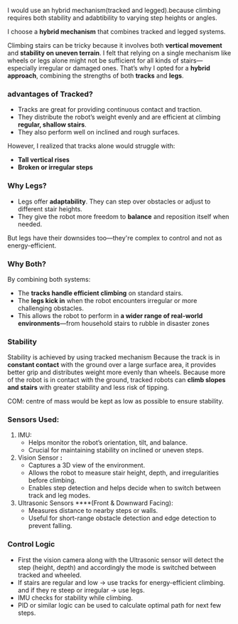 
I would use an hybrid mechanism(tracked and legged).because climbing requires both stability and adabtibility to varying step heights or angles.

 

I choose a **hybrid mechanism** that combines tracked and legged systems.

Climbing stairs can be tricky because it involves both **vertical movement** and **stability on uneven terrain**. I felt that relying on a single mechanism like wheels or legs alone might not be sufficient for all kinds of stairs—especially irregular or damaged ones. That’s why I opted for a **hybrid approach**, combining the strengths of both **tracks** and **legs**.

### advantages of Tracked?

- Tracks are great for providing continuous contact and traction.
- They distribute the robot’s weight evenly and are efficient at climbing **regular, shallow stairs**.
- They also perform well on inclined and rough surfaces.

However, I realized that tracks alone would struggle with:

- **Tall vertical rises**
- **Broken or irregular steps**

### Why Legs?

- Legs offer **adaptability**. They can step over obstacles or adjust to different stair heights.
- They give the robot more freedom to **balance** and reposition itself when needed.

But legs have their downsides too—they're complex to control and not as energy-efficient.

### Why Both?

By combining both systems:

- The **tracks handle efficient climbing** on standard stairs.
- The **legs kick in** when the robot encounters irregular or more challenging obstacles.
- This allows the robot to perform in **a wider range of real-world environments**—from household stairs to rubble in disaster zones

### Stability

Stability is achieved by using tracked mechanism
Because the track is in **constant contact** with the ground over a large surface area, it provides better grip and distributes weight more evenly than wheels.
Because more of the robot is in contact with the ground, tracked robots can **climb slopes and stairs** with greater stability and less risk of tipping.

COM: centre of mass would be kept as low as possible to ensure stability.

### Sensors Used:

1. IMU:
    - Helps monitor the robot’s orientation, tilt, and balance.
    - Crucial for maintaining stability on inclined or uneven steps.
2. Vision Sensor **:**
    - Captures a 3D view of the environment.
    - Allows the robot to measure stair height, depth, and irregularities before climbing.
    - Enables step detection and helps decide when to switch between track and leg modes.
3. Ultrasonic Sensors ****(Front & Downward Facing):
    - Measures distance to nearby steps or walls.
    - Useful for short-range obstacle detection and edge detection to prevent falling.

### Control Logic

- First the vision camera along with the Ultrasonic sensor  will detect the step (height, depth) and accordingly the mode is switched between tracked and wheeled.
- If stairs are regular and low → use tracks for energy-efficient climbing. and if they re steep or irregular → use legs.
- IMU checks for stability while climbing.
- PID or similar logic can be used to calculate optimal path for next few steps.
